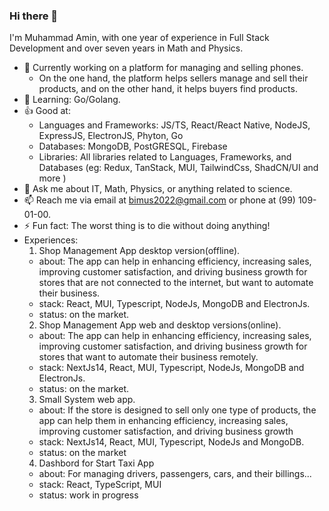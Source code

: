 ### Hi there 👋

I'm Muhammad Amin, with one year of experience in Full Stack Development and over seven years in Math and Physics.

- 🔭 Currently working on a platform for managing and selling phones.
  * On the one hand, the platform helps sellers manage and sell their products, and on the other hand, it helps buyers find products.
- 🌱 Learning: Go/Golang.
- 👍 Good at:
  * Languages and Frameworks: JS/TS, React/React Native, NodeJS, ExpressJS, ElectronJS, Phyton, Go
  * Databases: MongoDB, PostGRESQL, Firebase
  * Libraries: All libraries related to Languages, Frameworks, and Databases (eg: Redux, TanStack, MUI, TailwindCss, ShadCN/UI and more )
- 💬 Ask me about IT, Math, Physics, or anything related to science.
- 📫 Reach me via email at bimus2022@gmail.com or phone at (99) 109-01-00.
- ⚡ Fun fact: The worst thing is to die without doing anything!
- Experiences:
  1. Shop Management App desktop version(offline).
    * about: The app can help in enhancing efficiency, increasing sales, improving customer satisfaction, and driving business growth for stores that are not connected to the internet, but want to automate their business.
    * stack: React, MUI, Typescript, NodeJs, MongoDB and ElectronJs.
    * status: on the market.
  2. Shop Management App web and desktop versions(online).
    * about: The app can help in enhancing efficiency, increasing sales, improving customer satisfaction, and driving business growth for stores that want to automate their business remotely.
    * stack: NextJs14, React, MUI, Typescript, NodeJs, MongoDB and ElectronJs.
    * status: on the market.
  3. Small System web app.
    * about: If the store is designed to sell only one type of products, the app can help them in enhancing efficiency, increasing sales, improving customer satisfaction, and driving business growth
    * stack: NextJs14, React, MUI, Typescript, NodeJs and MongoDB.
    * status: on the market
  4. Dashbord for Start Taxi App
    * about: For managing drivers, passengers, cars, and their billings...
    * stack: React, TypeScript, MUI
    * status: work in progress
